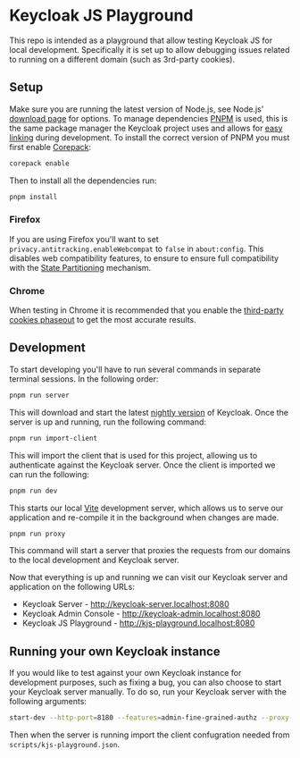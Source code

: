 # Keycloak JS Playground

This repo is intended as a playground that allow testing Keycloak JS for local development. Specifically it is set up to allow debugging issues related to running on a different domain (such as 3rd-party cookies).

## Setup

Make sure you are running the latest version of Node.js, see Node.js' [download page](https://nodejs.org/en/download/package-manager) for options. To manage dependencies [PNPM](https://pnpm.io/) is used, this is the same package manager the Keycloak project uses and allows for [easy linking](https://pnpm.io/cli/link) during development. To install the correct version of PNPM you must first enable [Corepack](https://nodejs.org/api/corepack.html):

```sh
corepack enable
```

Then to install all the dependencies run:

```sh
pnpm install
```

### Firefox

If you are using Firefox you'll want to set `privacy.antitracking.enableWebcompat` to `false` in `about:config`. This disables web compatibility features, to ensure to ensure full compatibility with the [State Partitioning](https://developer.mozilla.org/en-US/docs/Web/Privacy/State_Partitioning) mechanism.

### Chrome

When testing in Chrome it is recommended that you enable the [third-party cookies phaseout](https://developers.google.com/privacy-sandbox/blog/cookie-countdown-2023oct#test) to get the most accurate results. 

## Development

To start developing you'll have to run several commands in separate terminal sessions. In the following order:

```sh
pnpm run server
```

This will download and start the latest [nightly version](https://github.com/keycloak/keycloak/releases/tag/nightly) of Keycloak. Once the server is up and running, run the following command:

```sh
pnpm run import-client
```

This will import the client that is used for this project, allowing us to authenticate against the Keycloak server. Once the client is imported we can run the following:

```sh
pnpm run dev
```

This starts our local [Vite](https://vitejs.dev/) development server, which allows us to serve our application and re-compile it in the background when changes are made.

```sh
pnpm run proxy
```

This command will start a server that proxies the requests from our domains to the local development and Keycloak server.

Now that everything is up and running we can visit our Keycloak server and application on the following URLs:

- Keycloak Server - http://keycloak-server.localhost:8080
- Keycloak Admin Console - http://keycloak-admin.localhost:8080
- Keycloak JS Playground - http://kjs-playground.localhost:8080

## Running your own Keycloak instance

If you would like to test against your own Keycloak instance for development purposes, such as fixing a bug, you can also choose to start your Keycloak server manually. To do so, run your Keycloak server with the following arguments:

```sh
start-dev --http-port=8180 --features=admin-fine-grained-authz --proxy-headers=forwarded --hostname=http://keycloak-server.localhost:8080 --hostname-admin=http://keycloak-admin.localhost:8080
```

Then when the server is running import the client confugration needed from `scripts/kjs-playground.json`.
